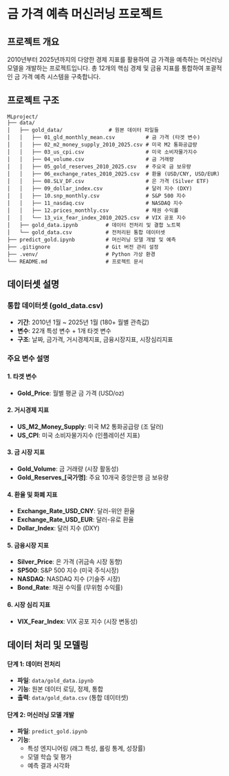 # 금 가격 예측 머신러닝 프로젝트

## 프로젝트 개요

2010년부터 2025년까지의 다양한 경제 지표를 활용하여 금 가격을 예측하는 머신러닝 모델을 개발하는 프로젝트입니다. 총 12개의 핵심 경제 및 금융 지표를 통합하여 포괄적인 금 가격 예측 시스템을 구축합니다.

## 프로젝트 구조

```
MLproject/
├── data/
│   ├── gold_data/               # 원본 데이터 파일들
│   │   ├── 01_gld_monthly_mean.csv          # 금 가격 (타겟 변수)
│   │   ├── 02_m2_money_supply_2010_2025.csv # 미국 M2 통화공급량
│   │   ├── 03_us_cpi.csv                    # 미국 소비자물가지수
│   │   ├── 04_volume.csv                    # 금 거래량
│   │   ├── 05_gold_reserves_2010_2025.csv   # 주요국 금 보유량
│   │   ├── 06_exchange_rates_2010_2025.csv  # 환율 (USD/CNY, USD/EUR)
│   │   ├── 08.SLV_DF.csv                    # 은 가격 (Silver ETF)
│   │   ├── 09_dollar_index.csv              # 달러 지수 (DXY)
│   │   ├── 10.snp_monthly.csv               # S&P 500 지수
│   │   ├── 11_nasdaq.csv                    # NASDAQ 지수
│   │   ├── 12.prices_monthly.csv            # 채권 수익률
│   │   └── 13_vix_fear_index_2010_2025.csv  # VIX 공포 지수
│   ├── gold_data.ipynb         # 데이터 전처리 및 결합 노트북
│   └── gold_data.csv           # 전처리된 통합 데이터셋
├── predict_gold.ipynb          # 머신러닝 모델 개발 및 예측
├── .gitignore                  # Git 버전 관리 설정
├── .venv/                      # Python 가상 환경
└── README.md                   # 프로젝트 문서
```

## 데이터셋 설명

### 통합 데이터셋 (gold_data.csv)
- **기간**: 2010년 1월 ~ 2025년 1월 (180+ 월별 관측값)
- **변수**: 22개 특성 변수 + 1개 타겟 변수
- **구조**: 날짜, 금가격, 거시경제지표, 금융시장지표, 시장심리지표

### 주요 변수 설명

#### 1. 타겟 변수
- **Gold_Price**: 월별 평균 금 가격 (USD/oz)

#### 2. 거시경제 지표
- **US_M2_Money_Supply**: 미국 M2 통화공급량 (조 달러)
- **US_CPI**: 미국 소비자물가지수 (인플레이션 지표)

#### 3. 금 시장 지표
- **Gold_Volume**: 금 거래량 (시장 활동성)
- **Gold_Reserves_[국가명]**: 주요 10개국 중앙은행 금 보유량

#### 4. 환율 및 화폐 지표
- **Exchange_Rate_USD_CNY**: 달러-위안 환율
- **Exchange_Rate_USD_EUR**: 달러-유로 환율
- **Dollar_Index**: 달러 지수 (DXY)

#### 5. 금융시장 지표
- **Silver_Price**: 은 가격 (귀금속 시장 동향)
- **SP500**: S&P 500 지수 (미국 주식시장)
- **NASDAQ**: NASDAQ 지수 (기술주 시장)
- **Bond_Rate**: 채권 수익률 (무위험 수익률)

#### 6. 시장 심리 지표
- **VIX_Fear_Index**: VIX 공포 지수 (시장 변동성)



## 데이터 처리 및 모델링

#### 단계 1: 데이터 전처리
- **파일**: `data/gold_data.ipynb`
- **기능**: 원본 데이터 로딩, 정제, 통합
- **출력**: `data/gold_data.csv` (통합 데이터셋)

#### 단계 2: 머신러닝 모델 개발
- **파일**: `predict_gold.ipynb`
- **기능**: 
  - 특성 엔지니어링 (래그 특성, 롤링 통계, 성장률)
  - 모델 학습 및 평가
  - 예측 결과 시각화
